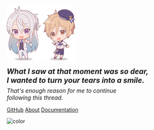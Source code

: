 <img src="chibis.png" alt="天才と普通" style="width:185px; height:auto; margin-bottom:1em"/>


<div style="font-style:italic">
<div style="font-size: 1.4em;"><b>What I saw at that moment was so dear,<br> I wanted to turn your tears into a smile.</b></div>
<div style="font-size: 1.1em; margin-top:.5em">That's enough reason for me to continue <br>following this thread.</div>
</div>


[GitHub](https://github.com/watatomo/wttm_qtbot/)
[About](#genius-and-ordinary)
[Documentation](docs.md)

![color](#D8E6F5)
